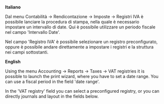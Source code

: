 **Italiano**

Dal menu Contabilità -\> Rendicontazione -\> Imposte -\> Registri IVA è
possibile lanciare la procedura di stampa, nella quale è necessario
impostare un intervallo di date. Qui è possibile utilizzare un periodo
fiscale nel campo 'Intervallo Date'.

Nel campo 'Registro IVA' è possibile selezionare un registro
preconfigurato, oppure è possibile andare direttamente a impostare i
registri e la struttura nei campi sottostanti.

**English**

Using the menu Accounting -\> Reports -\> Taxes -\> VAT registries it is
possible to launch the print wizard, where you have to set a date range.
You can use a fiscal period in the field 'date range'.

In the 'VAT registry' field you can select a preconfigured registry, or
you can directly journals and layout in the fields below.
